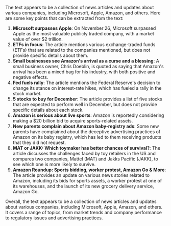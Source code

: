 The text appears to be a collection of news articles and updates about various companies, including Microsoft, Apple, Amazon, and others. Here are some key points that can be extracted from the text:

1. **Microsoft surpasses Apple**: On November 26, Microsoft surpassed Apple as the most valuable publicly traded company, with a market value of over $2 trillion.
2. **ETFs in focus**: The article mentions various exchange-traded funds (ETFs) that are related to the companies mentioned, but does not provide specific details about them.
3. **Small businesses see Amazon's arrival as a curse and a blessing**: A small business owner, Chris Doeblin, is quoted as saying that Amazon's arrival has been a mixed bag for his industry, with both positive and negative effects.
4. **Fed fuels rally**: The article mentions the Federal Reserve's decision to change its stance on interest-rate hikes, which has fueled a rally in the stock market.
5. **5 stocks to buy for December**: The article provides a list of five stocks that are expected to perform well in December, but does not provide specific details about each stock.
6. **Amazon is serious about live sports**: Amazon is reportedly considering making a $20 billion bid to acquire sports-related assets.
7. **New parents complain about Amazon baby-registry ads**: Some new parents have complained about the deceptive advertising practices of Amazon on its baby registry, which has led to them receiving products that they did not request.
8. **MAT or JAKK: Which toymaker has better chances of survival?**: The article discusses the challenges faced by toy retailers in the US and compares two companies, Mattel (MAT) and Jakks Pacific (JAKK), to see which one is more likely to survive.
9. **Amazon Roundup: Sports bidding, worker protest, Amazon Go & More**: The article provides an update on various news stories related to Amazon, including its bids for sports assets, a worker protest at one of its warehouses, and the launch of its new grocery delivery service, Amazon Go.

Overall, the text appears to be a collection of news articles and updates about various companies, including Microsoft, Apple, Amazon, and others. It covers a range of topics, from market trends and company performance to regulatory issues and advertising practices.